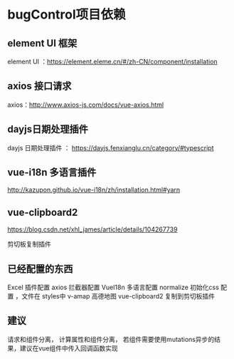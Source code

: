 # bugControl项目依赖

## element UI 框架

element UI ：https://element.eleme.cn/#/zh-CN/component/installation

## axios 接口请求

axios：http://www.axios-js.com/docs/vue-axios.html

## dayjs日期处理插件

dayjs 日期处理插件 ： https://dayjs.fenxianglu.cn/category/#typescript

## vue-i18n 多语言插件

http://kazupon.github.io/vue-i18n/zh/installation.html#yarn

## vue-clipboard2

https://blog.csdn.net/xhl_james/article/details/104267739

剪切板复制插件

## 已经配置的东西

Excel 插件配置
axios 拦截器配置
VueI18n 多语言配置
normalize 初始化css 配置 ，文件在 styles中
v-amap 高德地图
vue-clipboard2 复制到剪切板插件



## 建议
请求和组件分离，
计算属性和组件分离，
若组件需要使用mutations异步的结果，建议在vue组件中传入回调函数实现








